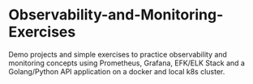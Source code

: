 # Observability-and-Monitoring-Exercises
Demo projects and simple exercises to practice observability and monitoring concepts using Prometheus, Grafana, EFK/ELK Stack and a Golang/Python API application on a docker and local k8s cluster.
